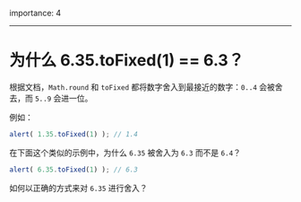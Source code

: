 importance: 4

---

# 为什么 6.35.toFixed(1) == 6.3？

根据文档，`Math.round` 和 `toFixed` 都将数字舍入到最接近的数字：`0..4` 会被舍去，而 `5..9` 会进一位。

例如：

```js run
alert( 1.35.toFixed(1) ); // 1.4
```

在下面这个类似的示例中，为什么 `6.35` 被舍入为 `6.3` 而不是 `6.4`？

```js run
alert( 6.35.toFixed(1) ); // 6.3
```

如何以正确的方式来对 `6.35` 进行舍入？

